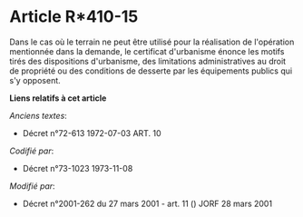 # Article R*410-15

Dans le cas où le terrain ne peut être utilisé pour la réalisation de l'opération mentionnée dans la demande, le certificat
d'urbanisme énonce les motifs tirés des dispositions d'urbanisme, des limitations administratives au droit de propriété ou
des conditions de desserte par les équipements publics qui s'y opposent.

**Liens relatifs à cet article**

_Anciens textes_:

  - Décret n°72-613 1972-07-03 ART. 10

_Codifié par_:

  - Décret n°73-1023 1973-11-08

_Modifié par_:

  - Décret n°2001-262 du 27 mars 2001 - art. 11 () JORF 28 mars 2001
